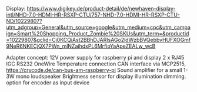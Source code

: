 Display:
https://www.digikey.de/product-detail/de/newhaven-display-intl/NHD-7.0-HDMI-HR-RSXP-CTU/757-NHD-7.0-HDMI-HR-RSXP-CTU-ND/10229807?utm_adgroup=General&utm_source=google&utm_medium=cpc&utm_campaign=Smart%20Shopping_Product_Zombie%20SKUs&utm_term=&productid=10229807&gclid=Cj0KCQiAst2BBhDJARIsAGo2ldWzbBVQebbvHUFXOGmf9NeR6NKECjQX7PWn_mlNZaihdxPL6MrfioYaApeZEALw_wcB


Adapter concept:
12V power supply for raspberry pi and display
2 x RJ45  IGC RS232
OneWire Temperature connection
CAN interface via MCP2515,  https://crycode.de/can-bus-am-raspberry-pi 
Sound amplifier for a small 1-3W mono loudspeaker
Brightness sensor for display illumination dimming. 
option for encoder as input device 
